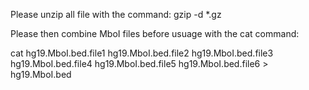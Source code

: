 Please unzip all file with the command: gzip -d *.gz

Please then combine MboI files before usuage with the cat command:

cat hg19.MboI.bed.file1 hg19.MboI.bed.file2 hg19.MboI.bed.file3 hg19.MboI.bed.file4 hg19.MboI.bed.file5 hg19.MboI.bed.file6 > hg19.MboI.bed


